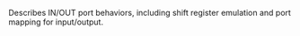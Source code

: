   Describes IN/OUT port behaviors, including shift register emulation and port mapping for input/output.